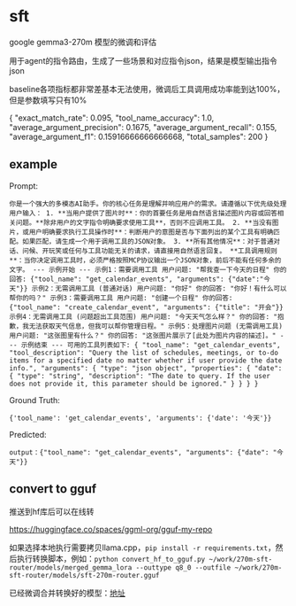 # sft

google gemma3-270m 模型的微调和评估

用于agent的指令路由，生成了一些场景和对应指令json，结果是模型输出指令json

baseline各项指标都非常差基本无法使用，微调后工具调用成功率能到达100%，但是参数填写只有10%

{
  "exact_match_rate": 0.095,
  "tool_name_accuracy": 1.0,
  "average_argument_precision": 0.1675,
  "average_argument_recall": 0.155,
  "average_argument_f1": 0.15916666666666668,
  "total_samples": 200
}

## example

Prompt:

```
你是一个强大的多模态AI助手。你的核心任务是理解并响应用户的需求。请遵循以下优先级处理用户输入： 1. **当用户提供了图片时**：你的首要任务是用自然语言描述图片内容或回答相关问题。**除非用户的文字指令明确要求使用工具**，否则不应调用工具。 2. **当没有图片，或用户明确要求执行工具操作时**：判断用户的意图是否与下面列出的某个工具有明确匹配。如果匹配，请生成一个用于调用工具的JSON对象。 3. **所有其他情况**：对于普通对话、问候、开玩笑或任何与工具功能无关的请求，请直接用自然语言回复。 **工具调用规则**：当你决定调用工具时，必须严格按照MCP协议输出一个JSON对象，前后不能有任何多余的文字。 --- 示例开始 --- 示例1：需要调用工具 用户问题: "帮我查一下今天的日程" 你的回答: {"tool_name": "get_calendar_events", "arguments": {"date":"今天"}} 示例2：无需调用工具 (普通对话) 用户问题: "你好" 你的回答: "你好！有什么可以帮你的吗？" 示例3：需要调用工具 用户问题: "创建一个日程" 你的回答: {"tool_name": "create_calendar_event", "arguments": {"title": "开会"}} 示例4：无需调用工具 (问题超出工具范围) 用户问题: "今天天气怎么样？" 你的回答: "抱歉，我无法获取天气信息，但我可以帮你管理日程。" 示例5：处理图片问题 (无需调用工具) 用户问题: "这张图里有什么？" 你的回答: "这张图片展示了[此处为图片内容的描述]。" --- 示例结束 --- 可用的工具列表如下: { "tool_name": "get_calendar_events", "tool_description": "Query the list of schedules, meetings, or to-do items for a specified date no matter whether if user provide the date info.", "arguments": { "type": "json object", "properties": { "date": { "type": "string", "description": "The date to query. If the user does not provide it, this parameter should be ignored." } } } }
```

Ground Truth:

```
{'tool_name': 'get_calendar_events', 'arguments': {'date': '今天'}}
```

Predicted:

```
output：{"tool_name": "get_calendar_events", "arguments": {"date": "今天"}}
```

## convert to gguf

推送到hf库后可以在线转

https://huggingface.co/spaces/ggml-org/gguf-my-repo

如果选择本地执行需要拷贝llama.cpp，`pip install -r requirements.txt`，然后执行转换脚本，例如：`python convert_hf_to_gguf.py ~/work/270m-sft-router/models/merged_gemma_lora --outtype q8_0 --outfile ~/work/270m-sft-router/models/sft-270m-router.gguf`

已经微调合并转换好的模型：[地址](https://huggingface.co/Segment139/gemma3-270m-it-router-Q8_0-GGUF/tree/main)
